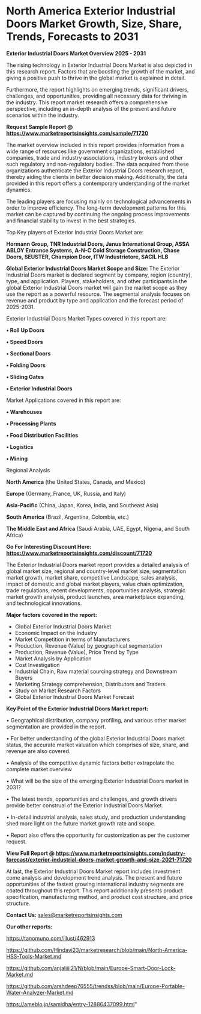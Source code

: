 # North America Exterior Industrial Doors Market Growth, Size, Share, Trends, Forecasts to 2031

<Strong> Exterior Industrial Doors Market Overview 2025 - 2031</strong>

The rising technology in Exterior Industrial Doors Market is also depicted in this research report. Factors that are boosting the growth of the market, and giving a positive push to thrive in the global market is explained in detail.

Furthermore, the report highlights on emerging trends, significant drivers, challenges, and opportunities, providing all necessary data for thriving in the industry. This report market research offers a comprehensive perspective, including an in-depth analysis of the present and future scenarios within the industry.

<strong>Request Sample Report @ <a href=https://www.marketreportsinsights.com/sample/71720>https://www.marketreportsinsights.com/sample/71720</a></strong>

The market overview included in this report provides information from a wide range of resources like government organizations, established companies, trade and industry associations, industry brokers and other such regulatory and non-regulatory bodies. The data acquired from these organizations authenticate the Exterior Industrial Doors research report, thereby aiding the clients in better decision making. Additionally, the data provided in this report offers a contemporary understanding of the market dynamics.

The leading players are focusing mainly on technological advancements in order to improve efficiency. The long-term development patterns for this market can be captured by continuing the ongoing process improvements and financial stability to invest in the best strategies.

Top Key players of Exterior Industrial Doors Market are:

<strong>Hormann Group, TNR Industrial Doors, Janus International Group, ASSA ABLOY Entrance Systems, A-N-C Cold Storage Construction, Chase Doors, SEUSTER, Champion Door, ITW Industrietore, SACIL HLB</strong>

<strong><b>Global Exterior Industrial Doors Market Scope and Size:</b></strong>
The Exterior Industrial Doors market is declared segment by company, region (country), type, and application. Players, stakeholders, and other participants in the global Exterior Industrial Doors market will gain the market scope as they use the report as a powerful resource. The segmental analysis focuses on revenue and product by type and application and the forecast period of 2025-2031.

Exterior Industrial Doors Market Types covered in this report are:

<strong>• Roll Up Doors

• Speed Doors

• Sectional Doors

• Folding Doors

• Sliding Gates

• Exterior Industrial Doors</strong>

Market Applications covered in this report are:

<strong>• Warehouses

• Processing Plants

• Food Distribution Facilities

• Logistics

• Mining</strong> 

Regional Analysis

<strong>North America</strong> (the United States, Canada, and Mexico)

<strong>Europe</strong> (Germany, France, UK, Russia, and Italy)

<strong>Asia-Pacific</strong> (China, Japan, Korea, India, and Southeast Asia)

<strong>South America</strong> (Brazil, Argentina, Colombia, etc.)

<strong>The Middle East and Africa</strong> (Saudi Arabia, UAE, Egypt, Nigeria, and South Africa)

<strong>Go For Interesting Discount Here: <a href=https://www.marketreportsinsights.com/discount/71720>https://www.marketreportsinsights.com/discount/71720</a></strong>

The Exterior Industrial Doors market report provides a detailed analysis of global market size, regional and country-level market size, segmentation market growth, market share, competitive Landscape, sales analysis, impact of domestic and global market players, value chain optimization, trade regulations, recent developments, opportunities analysis, strategic market growth analysis, product launches, area marketplace expanding, and technological innovations.

<strong><b>Major factors covered in the report:</b></strong>
<ul>
  <li>Global Exterior Industrial Doors Market </li>
  <li>Economic Impact on the Industry</li>
  <li>Market Competition in terms of Manufacturers</li>
  <li>Production, Revenue (Value) by geographical segmentation</li>
  <li>Production, Revenue (Value), Price Trend by Type</li>
  <li>Market Analysis by Application</li>
  <li>Cost Investigation</li>
  <li>Industrial Chain, Raw material sourcing strategy and Downstream Buyers</li>
  <li>Marketing Strategy comprehension, Distributors and Traders</li>
  <li>Study on Market Research Factors</li>
  <li>Global Exterior Industrial Doors Market Forecast</li>
</ul>

<strong><b>Key Point of the Exterior Industrial Doors Market report:</b></strong>

• Geographical distribution, company profiling, and various other market segmentation are provided in the report.

• For better understanding of the global Exterior Industrial Doors market status, the accurate market valuation which comprises of size, share, and revenue are also covered.

• Analysis of the competitive dynamic factors better extrapolate the complete market overview

• What will be the size of the emerging Exterior Industrial Doors market in 2031?

• The latest trends, opportunities and challenges, and growth drivers provide better construal of the Exterior Industrial Doors Market.

• In-detail industrial analysis, sales study, and production understanding shed more light on the future market growth rate and scope.

• Report also offers the opportunity for customization as per the customer request.

<strong><b>View Full Report @ <a href=https://www.marketreportsinsights.com/industry-forecast/exterior-industrial-doors-market-growth-and-size-2021-71720>https://www.marketreportsinsights.com/industry-forecast/exterior-industrial-doors-market-growth-and-size-2021-71720</a></b></strong>


At last, the Exterior Industrial Doors Market report includes investment come analysis and development trend analysis. The present and future opportunities of the fastest growing international industry segments are coated throughout this report. This report additionally presents product specification, manufacturing method, and product cost structure, and price structure.

<strong>Contact Us:</strong>
sales@marketreportsinsights.com

<strong>Our other reports:</strong>

<a href=https://tanomuno.com/illust/462913>https://tanomuno.com/illust/462913</a>

<a href=https://github.com/Hindavi23/marketresearch/blob/main/North-America-HSS-Tools-Market.md>https://github.com/Hindavi23/marketresearch/blob/main/North-America-HSS-Tools-Market.md</a>

<a href=https://github.com/anjaliiii21/N/blob/main/Europe-Smart-Door-Lock-Market.md>https://github.com/anjaliiii21/N/blob/main/Europe-Smart-Door-Lock-Market.md</a>

<a href=https://github.com/arshdeep76555/trendss/blob/main/Europe-Portable-Water-Analyzer-Market.md>https://github.com/arshdeep76555/trendss/blob/main/Europe-Portable-Water-Analyzer-Market.md</a>

<a href=https://ameblo.jp/samidha/entry-12886437099.html>https://ameblo.jp/samidha/entry-12886437099.html</a>"
